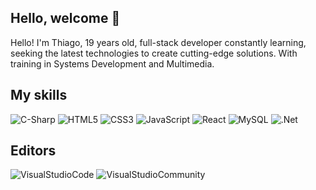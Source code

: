 ## Hello, welcome 👋

Hello! I'm Thiago, 19 years old, full-stack developer constantly learning, seeking the latest technologies to create cutting-edge solutions. With training in Systems Development and Multimedia.


## My skills


<div style="Display: inline_block">

<img alt="C-Sharp" src="https://img.shields.io/badge/C%23-239120?style=for-the-badge&logo=c-sharp&logoColor=white" />
<img alt="HTML5" src="https://img.shields.io/badge/HTML5-E34F26?style=for-the-badge&logo=html5&logoColor=white"/>
<img alt="CSS3" src="https://img.shields.io/badge/CSS3-1572B6?style=for-the-badge&logo=css3&logoColor=white"/>
<img alt="JavaScript" src="https://img.shields.io/badge/JavaScript-323330?style=for-the-badge&logo=javascript&logoColor=F7DF1E"/>
<img alt="React" src="https://img.shields.io/badge/React-20232A?style=for-the-badge&logo=react&logoColor=61DAFB"/>
<img alt="MySQL" src="https://img.shields.io/badge/MySQL-00000F?style=for-the-badge&logo=mysql&logoColor=white"/>
<img alt=".Net" src="https://img.shields.io/badge/.NET-5C2D91?style=for-the-badge&logo=&logoColor=white" />
<img alt="" src="https://img.shields.io/badge/Tailwind_CSS-38B2AC?style=for-the-badge&logo=tailwind-css&logoColor=white" />

</div>

## Editors

<div style="Display: inline_block">

<img alt="VisualStudioCode" src="https://img.shields.io/badge/Visual_Studio_Code-0078D4?style=for-the-badge&logo=visual%20studio%20code&logoColor=white" />
<img alt="VisualStudioCommunity" src="https://img.shields.io/badge/Visual_Studio-5C2D91?style=for-the-badge&logo=visual%20studio&logoColor=white" />
 
</div>
